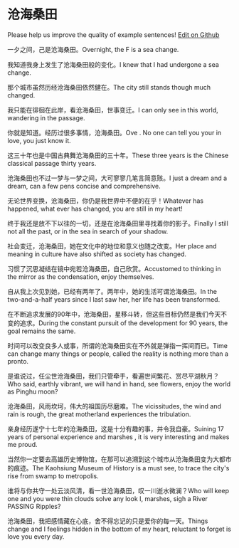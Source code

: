# 沧海桑田

Please help us improve the quality of example sentences! [Edit on Github](https://github.com/jiyushe/jiyu-example-sentence-source/blob/main/chinese/canghaisangtian.md)

<p><span class="chinese">一夕之间，己是沧海桑田。</span><span class="english">Overnight, the F is a sea change.</span></p>

<p><span class="chinese">我知道我身上发生了沧海桑田般的变化。</span><span class="english">I knew that I had undergone a sea change.</span></p>

<p><span class="chinese">那个城市虽然历经沧海桑田依然健在。</span><span class="english">The city still stands though much changed.</span></p>

<p><span class="chinese">我只能在徘徊在此岸，看沧海桑田，世事变迁。</span><span class="english">I can only see in this world, wandering in the passage.</span></p>

<p><span class="chinese">你就是知道。经历过很多事情，沧海桑田。</span><span class="english">Ove . No one can tell you your in love, you just know it.</span></p>

<p><span class="chinese">这三十年也是中国古典舞沧海桑田的三十年。</span><span class="english">These three years is the Chinese classical passage thirty years.</span></p>

<p><span class="chinese">沧海桑田也不过一梦与一梦之间，大可寥寥几笔言简意赅。</span><span class="english">I just a dream and a dream, can a few pens concise and comprehensive.</span></p>

<p><span class="chinese">无论世界变换，沧海桑田，你仍是我世界中不便的在乎！</span><span class="english">Whatever has happened, what ever has changed, you are still in my heart!</span></p>

<p><span class="chinese">终于我还是放不下以往的一切，还是在沧海桑田里寻找着你的影子。</span><span class="english">Finally I still not all the past, or in the sea in search of your shadow.</span></p>

<p><span class="chinese">社会变迁，沧海桑田，她在文化中的地位和意义也随之改变。</span><span class="english">Her place and meaning in culture have also shifted as society has changed.</span></p>

<p><span class="chinese">习惯了沉思凝结在镜中宛若沧海桑田，自己欣赏。</span><span class="english">Accustomed to thinking in the mirror as the condensation, enjoy themselves.</span></p>

<p><span class="chinese">自从我上次见到她，已经有两年了。两年中，她的生活可谓沧海桑田。</span><span class="english">In the two-and-a-half years since I last saw her, her life has been transformed.</span></p>

<p><span class="chinese">在不断追求发展的90年中，沧海桑田，星移斗转，但这些目标仍然是我们今天不变的追求。</span><span class="english">During the constant pursuit of the development for 90 years, the goal remains the same.</span></p>

<p><span class="chinese">时间可以改变良多人或事，所谓的沧海桑田实在不外就是弹指一挥间而已。</span><span class="english">Time can change many things or people, called the reality is nothing more than a pronto.</span></p>

<p><span class="chinese">是谁说过，任尘世沧海桑田，我们只管牵手，看遍世间繁花、赏尽平湖秋月？</span><span class="english">Who said, earthly vibrant, we will hand in hand, see flowers, enjoy the world as Pinghu moon?</span></p>

<p><span class="chinese">沧海桑田，风雨坎坷，伟大的祖国历尽磨难。</span><span class="english">The vicissitudes, the wind and rain is rough, the great motherland experiences the tribulation.</span></p>

<p><span class="chinese">亲身经历遂宁十七年的沧海桑田，这是十分有趣的事，并令我自豪。</span><span class="english">Suining 17 years of personal experience and marshes , it is very interesting and makes me proud.</span></p>

<p><span class="chinese">当然你一定要去高雄历史博物馆，在那可以追溯到这个城市从沧海桑田变为大都市的痕迹。</span><span class="english">The Kaohsiung Museum of History is a must see, to trace the city's rise from swamp to metropolis.</span></p>

<p><span class="chinese">谁将与你共守一处云淡风清，看一世沧海桑田，叹一川逝水微澜？</span><span class="english">Who will keep one and you were thin clouds solve any look I, marshes, sigh a River PASSING Ripples?</span></p>

<p><span class="chinese">沧海桑田，我把感情藏在心底，舍不得忘记的只是爱你的每一天。</span><span class="english">Things change and I feelings hidden in the bottom of my heart, reluctant to forget is love you every day.</span></p>

